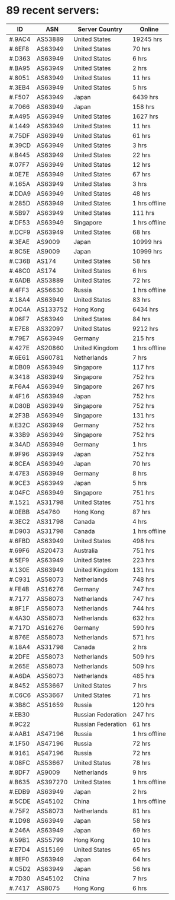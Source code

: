 # 89 recent servers:

| ID | ASN | Server Country | Online |
| ------ | ------ | ------ | ------ |
| #.9AC4 | AS53889 | United States | 19245 hrs |
| #.6EF8 | AS63949 | United States | 70 hrs |
| #.D363 | AS63949 | United States | 6 hrs |
| #.BA95 | AS63949 | United States | 2 hrs |
| #.8051 | AS63949 | United States | 11 hrs |
| #.3EB4 | AS63949 | United States | 5 hrs |
| #.F507 | AS63949 | Japan | 6439 hrs |
| #.7066 | AS63949 | Japan | 158 hrs |
| #.A495 | AS63949 | United States | 1627 hrs |
| #.1449 | AS63949 | United States | 11 hrs |
| #.75DF | AS63949 | United States | 61 hrs |
| #.39CD | AS63949 | United States | 3 hrs |
| #.B445 | AS63949 | United States | 22 hrs |
| #.07F7 | AS63949 | United States | 12 hrs |
| #.0E7E | AS63949 | United States | 67 hrs |
| #.165A | AS63949 | United States | 3 hrs |
| #.DDA9 | AS63949 | United States | 48 hrs |
| #.285D | AS63949 | United States | 1 hrs offline |
| #.5B97 | AS63949 | United States | 111 hrs |
| #.DF53 | AS63949 | Singapore | 1 hrs offline |
| #.DCF9 | AS63949 | United States | 68 hrs |
| #.3EAE | AS9009 | Japan | 10999 hrs |
| #.8C5E | AS9009 | Japan | 10999 hrs |
| #.C36B | AS174 | United States | 58 hrs |
| #.48C0 | AS174 | United States | 6 hrs |
| #.6ADB | AS53889 | United States | 72 hrs |
| #.4FF3 | AS56630 | Russia | 1 hrs offline |
| #.18A4 | AS63949 | United States | 83 hrs |
| #.0C4A | AS133752 | Hong Kong | 6434 hrs |
| #.06F7 | AS63949 | United States | 84 hrs |
| #.E7E8 | AS32097 | United States | 9212 hrs |
| #.79E7 | AS63949 | Germany | 215 hrs |
| #.427E | AS20860 | United Kingdom | 1 hrs offline |
| #.6E61 | AS60781 | Netherlands | 7 hrs |
| #.DB09 | AS63949 | Singapore | 117 hrs |
| #.3418 | AS63949 | Singapore | 752 hrs |
| #.F6A4 | AS63949 | Singapore | 267 hrs |
| #.4F16 | AS63949 | Japan | 752 hrs |
| #.D80B | AS63949 | Singapore | 752 hrs |
| #.2F3B | AS63949 | Singapore | 131 hrs |
| #.E32C | AS63949 | Germany | 752 hrs |
| #.33B9 | AS63949 | Singapore | 752 hrs |
| #.34AD | AS63949 | Germany | 1 hrs |
| #.9F96 | AS63949 | Japan | 752 hrs |
| #.8CEA | AS63949 | Japan | 70 hrs |
| #.47E3 | AS63949 | Germany | 8 hrs |
| #.9CE3 | AS63949 | Japan | 5 hrs |
| #.04FC | AS63949 | Singapore | 751 hrs |
| #.1521 | AS31798 | United States | 751 hrs |
| #.0EBB | AS4760 | Hong Kong | 87 hrs |
| #.3EC2 | AS31798 | Canada | 4 hrs |
| #.D903 | AS31798 | Canada | 1 hrs offline |
| #.6FBD | AS63949 | United States | 498 hrs |
| #.69F6 | AS20473 | Australia | 751 hrs |
| #.5EF9 | AS63949 | United States | 223 hrs |
| #.130E | AS63949 | United Kingdom | 131 hrs |
| #.C931 | AS58073 | Netherlands | 748 hrs |
| #.FE4B | AS16276 | Germany | 747 hrs |
| #.7177 | AS58073 | Netherlands | 747 hrs |
| #.8F1F | AS58073 | Netherlands | 744 hrs |
| #.4A30 | AS58073 | Netherlands | 632 hrs |
| #.717D | AS16276 | Germany | 590 hrs |
| #.876E | AS58073 | Netherlands | 571 hrs |
| #.18A4 | AS31798 | Canada | 2 hrs |
| #.2DFE | AS58073 | Netherlands | 509 hrs |
| #.265E | AS58073 | Netherlands | 509 hrs |
| #.A6DA | AS58073 | Netherlands | 485 hrs |
| #.8452 | AS53667 | United States | 7 hrs |
| #.C6C6 | AS53667 | United States | 71 hrs |
| #.3B8C | AS51659 | Russia | 120 hrs |
| #.EB30 |  | Russian Federation | 247 hrs |
| #.9C22 |  | Russian Federation | 61 hrs |
| #.AAB1 | AS47196 | Russia | 1 hrs offline |
| #.1F50 | AS47196 | Russia | 72 hrs |
| #.9161 | AS47196 | Russia | 72 hrs |
| #.08FC | AS53667 | United States | 78 hrs |
| #.8DF7 | AS9009 | Netherlands | 9 hrs |
| #.B635 | AS397270 | United States | 1 hrs offline |
| #.EDB9 | AS63949 | Japan | 2 hrs |
| #.5CDE | AS45102 | China | 1 hrs offline |
| #.75F2 | AS58073 | Netherlands | 81 hrs |
| #.1D98 | AS63949 | Japan | 58 hrs |
| #.246A | AS63949 | Japan | 69 hrs |
| #.59B1 | AS55799 | Hong Kong | 10 hrs |
| #.E7D4 | AS15169 | United States | 65 hrs |
| #.8EF0 | AS63949 | Japan | 64 hrs |
| #.C5D2 | AS63949 | Japan | 56 hrs |
| #.7D30 | AS45102 | China | 7 hrs |
| #.7417 | AS8075 | Hong Kong | 6 hrs |

